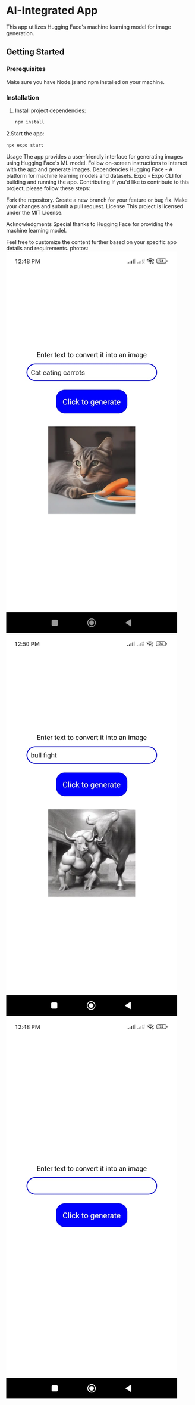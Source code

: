 # AI-Integrated App

This app utilizes Hugging Face's machine learning model for image generation.

## Getting Started

### Prerequisites
Make sure you have Node.js and npm installed on your machine.

### Installation
1. Install project dependencies:

   ```bash
   npm install
2.Start the app:

   ```bash
  npx expo start

   ```
Usage
The app provides a user-friendly interface for generating images using Hugging Face's ML model.
Follow on-screen instructions to interact with the app and generate images.
Dependencies
Hugging Face - A platform for machine learning models and datasets.
Expo - Expo CLI for building and running the app.
Contributing
If you'd like to contribute to this project, please follow these steps:

Fork the repository.
Create a new branch for your feature or bug fix.
Make your changes and submit a pull request.
License
This project is licensed under the MIT License.

Acknowledgments
Special thanks to Hugging Face for providing the machine learning model.

Feel free to customize the content further based on your specific app details and requirements.
photos:
![Alt text](<assets/WhatsApp Image 2024-01-29 at 12.50.49_7bab52a5.jpg>)
![Alt text](<assets/WhatsApp Image 2024-01-29 at 12.50.49_e316161b.jpg>)
![Alt text](<assets/WhatsApp Image 2024-01-29 at 12.50.50_713e1792.jpg>)